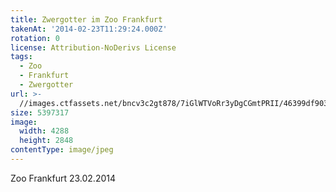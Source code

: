 ```yaml
---
title: Zwergotter im Zoo Frankfurt
takenAt: '2014-02-23T11:29:24.000Z'
rotation: 0
license: Attribution-NoDerivs License
tags:
  - Zoo
  - Frankfurt
  - Zwergotter
url: >-
  //images.ctfassets.net/bncv3c2gt878/7iGlWTVoRr3yDgCGmtPRII/46399df903be0f96c53b663307e03a2b/zwergotter-im-zoo-frankfurt_12729881113_o
size: 5397317
image:
  width: 4288
  height: 2848
contentType: image/jpeg
---
```


Zoo Frankfurt 23.02.2014